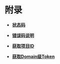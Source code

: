 # 附录<a name="ZH-CN_TOPIC_0170553650"></a>

-   **[状态码](状态码.md)**  

-   **[错误码说明](错误码说明.md)**  

-   **[获取项目ID](获取项目ID.md)**  

-   **[获取Domain级Token](获取Domain级Token.md)**  


